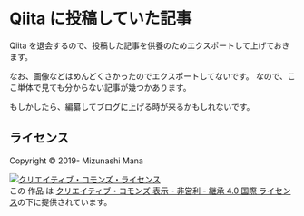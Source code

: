 # Qiita に投稿していた記事

Qiita を退会するので、投稿した記事を供養のためエクスポートして上げておきます。

なお、画像などはめんどくさかったのでエクスポートしてないです。
なので、ここ単体で見ても分からない記事が幾つかあります。

もしかしたら、編纂してブログに上げる時が来るかもしれないです。

## ライセンス

Copyright ©️ 2019- Mizunashi Mana

<a rel="license" href="http://creativecommons.org/licenses/by-nc-sa/4.0/"><img alt="クリエイティブ・コモンズ・ライセンス" style="border-width:0" src="https://i.creativecommons.org/l/by-nc-sa/4.0/88x31.png" /></a><br />この 作品 は <a rel="license" href="http://creativecommons.org/licenses/by-nc-sa/4.0/">クリエイティブ・コモンズ 表示 - 非営利 - 継承 4.0 国際 ライセンス</a>の下に提供されています。
